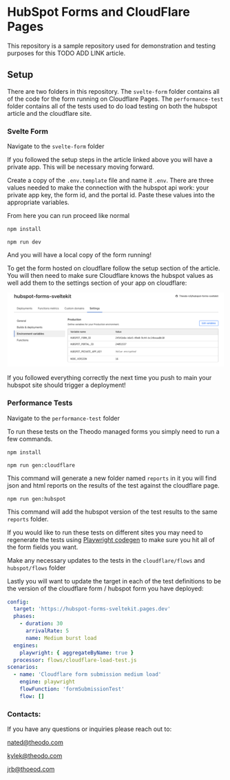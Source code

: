 # HubSpot Forms and CloudFlare Pages

This repository is a sample repository used for demonstration and testing purposes for this TODO ADD LINK article.

## Setup

There are two folders in this repository. The `svelte-form` folder contains all of the code for the form running on Cloudflare Pages. The `performance-test` folder contains all of the tests used to do load testing on both the hubspot article and the cloudflare site.

### Svelte Form

Navigate to the `svelte-form` folder

If you followed the setup steps in the article linked above you will have a private app. This will be necessary moving forward.

Create a copy of the `.env.template` file and name it `.env`. There are three values needed to make the connection with the hubspot api work: your private app key, the form id, and the portal id. Paste these values into the appropriate variables. 

From here you can run proceed like normal

```
npm install
```
```
npm run dev
```

And you will have a local copy of the form running!

To get the form hosted on cloudflare follow the setup section of the article.
You will then need to make sure Cloudflare knows the hubspot values as well add them to the settings section of your app on cloudflare:

![image](./svelte-form/docs/cloudflare-env.png)

If you followed everything correctly the next time you push to main your hubspot site should trigger a deployment!

### Performance Tests

Navigate to the `performance-test` folder

To run these tests on the Theodo managed forms you simply need to run a few commands.

```
npm install
```
```
npm run gen:cloudflare
```
This command will generate a new folder named `reports` in it you will find json and html reports on the results of the test against the cloudflare page.

```
npm run gen:hubspot
```

This command will add the hubspot version of the test results to the same `reports` folder.

If you would like to run these tests on different sites you may need to regenerate the tests using [Playwright codegen](https://playwright.dev/docs/codegen) to make sure you hit all of the form fields you want.

Make any necessary updates to the tests in the `cloudflare/flows` and `hubspot/flows` folder 

Lastly you will want to update the target in each of the test definitions to be the version of the cloudflare form / hubspot form you have deployed:

```YAML
config:
  target: 'https://hubspot-forms-sveltekit.pages.dev'
  phases:
    - duration: 30
      arrivalRate: 5
      name: Medium burst load
  engines:
    playwright: { aggregateByName: true }
  processor: flows/cloudflare-load-test.js
scenarios:
  - name: 'Cloudflare form submission medium load'
    engine: playwright
    flowFunction: 'formSubmissionTest'
    flow: []
```

### Contacts:

If you have any questions or inquiries please reach out to:

nated@theodo.com

kylek@theodo.com

jrb@thoeod.com